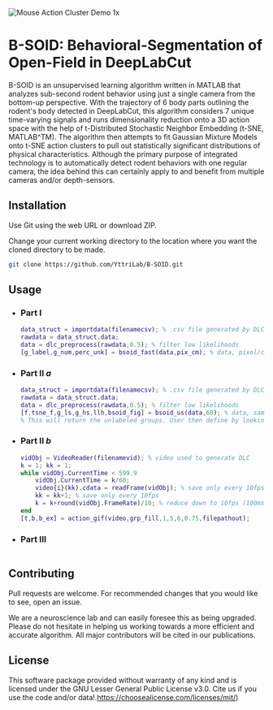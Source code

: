 ![Mouse Action Cluster Demo 1x](demo/Ms2ActGMMClustVidK.gif)

# B-SOID: Behavioral-Segmentation of Open-Field in DeepLabCut

B-SOID is an unsupervised learning algorithm written in MATLAB that analyzes sub-second rodent behavior using just a single camera from the bottom-up perspective. With the trajectory of 6 body parts outlining the rodent's body detected in DeepLabCut, this algorithm considers 7 unique time-varying signals and runs dimensionality reduction onto a 3D action space with the help of t-Distributed Stochastic Neighbor Embedding (t-SNE, MATLAB^TM). The algorithm then attempts to fit Gaussian Mixture Models onto t-SNE action clusters to pull out statistically significant distributions of physical characteristics. Although the primary purpose of integrated technology is to automatically detect rodent behaviors with one regular camera, the idea behind this can certainly apply to and benefit from multiple cameras and/or depth-sensors.  

## Installation

Use Git using the web URL or download ZIP. 

Change your current working directory to the location where you want the cloned directory to be made.

```bash
git clone https://github.com/YttriLab/B-SOID.git
```

## Usage

- ### Part I 

  ```matlab
  data_struct = importdata(filenamecsv); % .csv file generated by DLC
  rawdata = data_struct.data;
  data = dlc_preprocess(rawdata,0.5); % filter low likelihoods
  [g_label,g_num,perc_unk] = bsoid_fast(data,pix_cm); % data, pixel/cm
  ```

- ### Part II *a*

  ```matlab
  data_struct = importdata(filenamecsv); % .csv file generated by DLC
  rawdata = data_struct.data;
  data = dlc_preprocess(rawdata,0.5); % filter low likelihoods
  [f,tsne_f,g_ls,g_hs,llh,bsoid_fig] = bsoid_us(data,60); % data, sampling-rate
  % This will return the unlabeled groups. User then define by looking at representative gifs generated with the following code.
  ```

- ### Part II *b*

  ```matlab
  vidObj = VideoReader(filenamevid); % video used to generate DLC
  k = 1; kk = 1;
  while vidObj.CurrentTime < 599.9
      vidObj.CurrentTime = k/60;
      video{i}(kk).cdata = readFrame(vidObj); % save only every 10fps
      kk = kk+1; % save only every 10fps
      k = k+round(vidObj.FrameRate)/10; % reduce down to 10fps (100ms/frm)
  end
  [t,b,b_ex] = action_gif(video,grp_fill,1,5,6,0.75,filepathout);
  ```

- ### Part III

  ```matlab
  
  ```

  

## Contributing

Pull requests are welcome. For recommended changes that you would like to see, open an issue.

We are a neuroscience lab and can easily foresee this as being upgraded. Please do not hesitate in helping us working towards a more efficient and accurate algorithm. All major contributors will be cited in our publications.

## License

This software package provided without warranty of any kind and is licensed under the GNU Lesser General Public License v3.0. 
Cite us if you use the code and/or data!.https://choosealicense.com/licenses/mit/)
